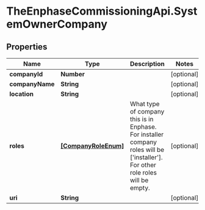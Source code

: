 # TheEnphaseCommissioningApi.SystemOwnerCompany

## Properties

Name | Type | Description | Notes
------------ | ------------- | ------------- | -------------
**companyId** | **Number** |  | [optional] 
**companyName** | **String** |  | [optional] 
**location** | **String** |  | [optional] 
**roles** | [**[CompanyRoleEnum]**](CompanyRoleEnum.md) | What type of company this is in Enphase. For installer company roles will be [&#39;installer&#39;]. For other role roles will be empty. | [optional] 
**uri** | **String** |  | [optional] 


